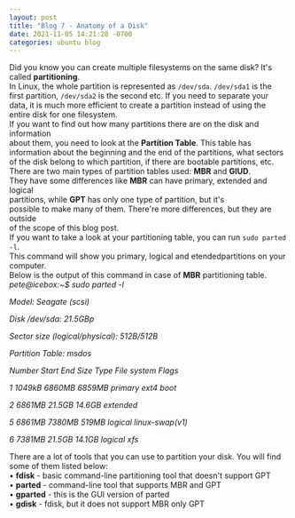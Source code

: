 ```yaml
---
layout: post
title: "Blog 7 - Anatomy of a Disk"
date: 2021-11-05 14:21:28 -0700
categories: ubuntu blog
---
```

Did you know you can create multiple filesystems on the same disk? It's called <b>partitioning</b>. <br>
In Linux, the whole partition is represented as `/dev/sda`. `/dev/sda1` is the<br> first partition, `/dev/sda2` is the second etc. If you need to separate your<br> data, it is much more efficient to create a partition instead of using the<br> entire disk for one filesystem.<br>
If you want to find out how many partitions there are on the disk and information <br> about them, you need to look at the <b>Partition Table</b>. This table
has information about the beginning and the end of the partitions, what sectors of the disk belong to which partition, if there are bootable partitions, etc. <br>
There are two main types of partition tables used: <b>MBR</b> and <b>GIUD</b>.<br>
They have some differences like <b>MBR</b> can have primary, extended and logical<br> partitions, while <b>GPT</b> has only one type of partition, but it's <br>
possible to make many of them. There're more differences, but they are outside<br> of the scope of this blog post.<br>
If you want to take a look at your partitioning table, you can run `sudo parted -l`.<br> This command will show you primary, logical and etendedpartitions on your computer. <br>
Below is the output of this command in case of <b>MBR</b> partitioning table. <br>
<i>pete@icebox:~$ sudo parted -l

Model: Seagate (scsi)<br>

Disk /dev/sda: 21.5GBp<br>

Sector size (logical/physical): 512B/512B<br>

Partition Table: msdos<br>


Number  Start   End     Size    Type      File system     Flags<br>

 1      1049kB  6860MB  6859MB  primary   ext4            boot<br>

 2      6861MB  21.5GB  14.6GB  extended<br>

 5      6861MB  7380MB  519MB   logical   linux-swap(v1)<br>

 6      7381MB  21.5GB  14.1GB  logical   xfs</i><br>

There are a lot of tools that you can use to partition your disk. You will find<br> some of them listed below:<br>
•	<b>fdisk</b> - basic command-line partitioning tool that doesn't support GPT<br>
•	<b>parted</b> - command-line tool that supports MBR and GPT<br>
•	<b>gparted</b> - this is the GUI version of parted<br>
•	<b>gdisk</b> - fdisk, but it does not support MBR only GPT<br>



